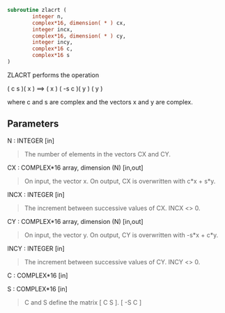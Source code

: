 ```fortran
subroutine zlacrt (
        integer n,
        complex*16, dimension( * ) cx,
        integer incx,
        complex*16, dimension( * ) cy,
        integer incy,
        complex*16 c,
        complex*16 s
)
```

ZLACRT performs the operation

(  c  s )( x )  ==> ( x )
( -s  c )( y )      ( y )

where c and s are complex and the vectors x and y are complex.

## Parameters
N : INTEGER [in]
> The number of elements in the vectors CX and CY.

CX : COMPLEX\*16 array, dimension (N) [in,out]
> On input, the vector x.
> On output, CX is overwritten with c\*x + s\*y.

INCX : INTEGER [in]
> The increment between successive values of CX.  INCX <> 0.

CY : COMPLEX\*16 array, dimension (N) [in,out]
> On input, the vector y.
> On output, CY is overwritten with -s\*x + c\*y.

INCY : INTEGER [in]
> The increment between successive values of CY.  INCY <> 0.

C : COMPLEX\*16 [in]

S : COMPLEX\*16 [in]
> C and S define the matrix
> [  C   S  ].
> [ -S   C  ]
